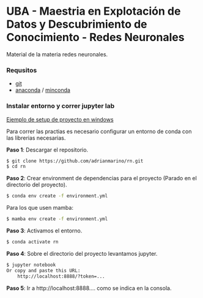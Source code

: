 # UBA - Maestria en Explotación de Datos y Descubrimiento de Conocimiento - Redes Neuronales

Material de la materia redes neuronales.

### Requsitos

* [git](https://git-scm.com/downloads)
* [anaconda](https://www.anaconda.com/products/individual) / [minconda](https://docs.conda.io/en/latest/miniconda.html)


### Instalar entorno y correr jupyter lab

[Ejemplo de setup de proyecto en windows](https://www.youtube.com/watch?v=O8YXuHNdIIk)

Para correr las practias es necesario configurar un entorno de conda con las librerias necesarias.

**Paso 1**: Descargar el repositorio.

```bash
$ git clone https://github.com/adrianmarino/rn.git
$ cd rn
```

**Paso 2**: Crear environment de dependencias para el proyecto (Parado en el directorio del proyecto).

```bash
$ conda env create -f environment.yml
```

Para los que usen mamba:

```bash
$ mamba env create -f environment.yml
```

**Paso 3**: Activamos el entorno.

```bash
$ conda activate rn
```

**Paso 4**: Sobre el directorio del proyecto levantamos jupyter.

```bash
$ jupyter notebook
Or copy and paste this URL:
    http://localhost:8888/?token=...
```

**Paso 5**: Ir a http://localhost:8888.... como se indica en la consola.

